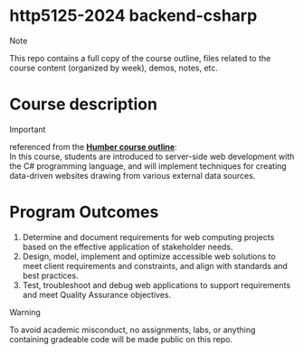 # http5125-2024 backend-csharp
> [!NOTE] 
>This repo contains a full copy of the course outline, files related to the course content (organized by week), demos, notes, etc.

# Course description
> [!IMPORTANT] 
> referenced from the **[Humber course outline](https://humber.ca/transferoptions/course-outlines/outline.html?code=HTTP%205125)**:  
> In this course, students are introduced to server-side web development with the C# programming language, and will implement techniques for creating data-driven websites drawing from various external data sources.

# Program Outcomes
1. Determine and document requirements for web computing projects based on the effective application of stakeholder
needs.
2. Design, model, implement and optimize accessible web solutions to meet client requirements and constraints, and align with standards and best practices.
3. Test, troubleshoot and debug web applications to support requirements and meet Quality Assurance objectives.

> [!WARNING] 
> To avoid academic misconduct, no assignments, labs, or anything containing gradeable code will be made public on this repo.

